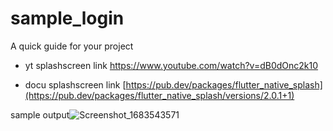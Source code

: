 # sample_login

A quick guide for your project


- yt splashscreen link
 https://www.youtube.com/watch?v=dB0dOnc2k10
 
- docu splashscreen link
 [https://pub.dev/packages/flutter_native_splash](https://pub.dev/packages/flutter_native_splash/versions/2.0.1+1)

sample output![Screenshot_1683543571](https://user-images.githubusercontent.com/44938452/236807387-c3332378-461e-4a09-bdba-3daf3953ae6d.png)

